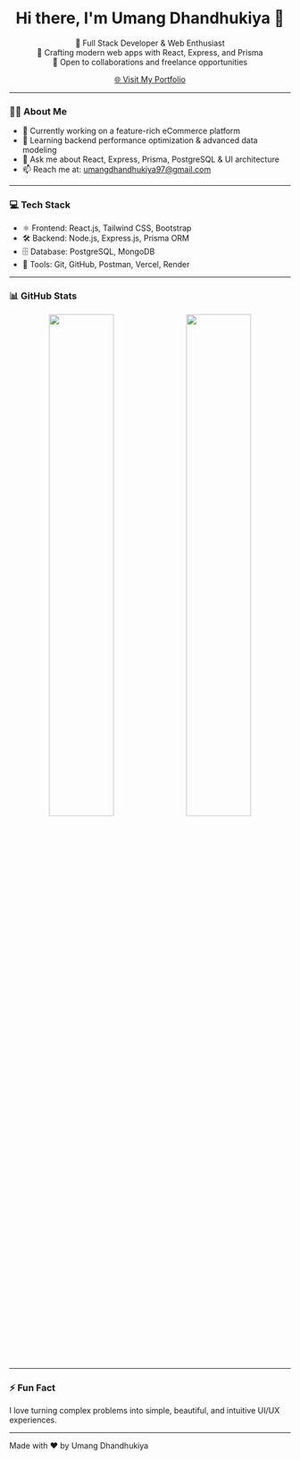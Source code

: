 <h1 align="center">Hi there, I'm Umang Dhandhukiya 👋</h1>

<p align="center">
  🚀 Full Stack Developer & Web Enthusiast <br/>
  🔧 Crafting modern web apps with React, Express, and Prisma <br/>
  💼 Open to collaborations and freelance opportunities
</p>

<p align="center">
  <a href="https://portfolio-eight-pied-15.vercel.app/" target="_blank">
    🌐 Visit My Portfolio
  </a>
</p>

---

### 🧑‍💻 About Me

- 🔭 Currently working on a feature-rich eCommerce platform  
- 🧠 Learning backend performance optimization & advanced data modeling  
- 💬 Ask me about React, Express, Prisma, PostgreSQL & UI architecture  
- 📫 Reach me at: umangdhandhukiya97@gmail.com

---

### 💻 Tech Stack

- ⚛️ Frontend: React.js, Tailwind CSS, Bootstrap  
- 🛠 Backend: Node.js, Express.js, Prisma ORM  
- 🗄 Database: PostgreSQL, MongoDB  
- 🧰 Tools: Git, GitHub, Postman, Vercel, Render

---

### 📊 GitHub Stats

<p align="center">
  <img src="https://github-readme-stats.vercel.app/api?username=UmangDhandhukiya&show_icons=true&theme=react&hide_border=true" width="48%" />
  <img src="https://github-readme-streak-stats.herokuapp.com/?user=UmangDhandhukiya&theme=react&hide_border=true" width="48%" />
</p>

---

### ⚡ Fun Fact

I love turning complex problems into simple, beautiful, and intuitive UI/UX experiences.

---

Made with ❤️ by Umang Dhandhukiya
